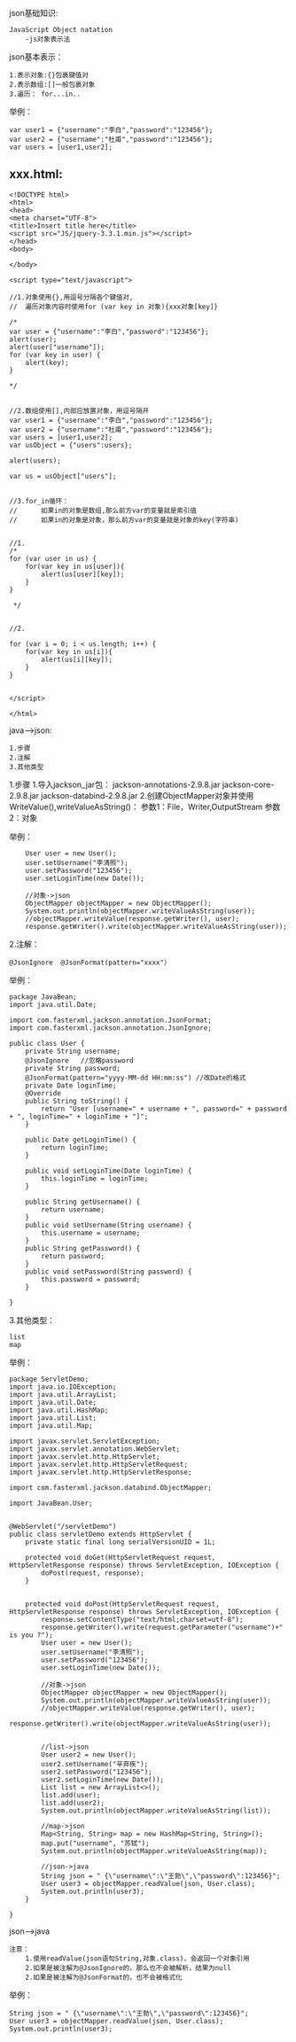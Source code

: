 json基础知识:

    JavaScript Object natation 
        -js对象表示法 

json基本表示：

    1.表示对象:{}包裹键值对
    2.表示数组:[]一般包裹对象
    3.遍历： for...in..

举例：

    var user1 = {"username":"李白","password":"123456"};
    var user2 = {"username":"杜甫","password":"123456"};
    var users = [user1,user2];

xxx.html:
-
    <!DOCTYPE html>
    <html>
    <head>
    <meta charset="UTF-8">
    <title>Insert title here</title>
    <script src="JS/jquery-3.3.1.min.js"></script>
    </head>
    <body>

    </body>
    
    <script type="text/javascript">
    
    //1.对象使用{},用逗号分隔各个键值对,
    //	遍历对象内容时使用for (var key in 对象){xxx对象[key]} 
    
    /* 
    var user = {"username":"李白","password":"123456"};
    alert(user);
    alert(user["username"]);
    for (var key in user) {
    	alert(key);
    }
    
    */
    
    
    //2.数组使用[],内部应放置对象，用逗号隔开
    var user1 = {"username":"李白","password":"123456"};
    var user2 = {"username":"杜甫","password":"123456"};
    var users = [user1,user2];
    var usObject = {"users":users};
    
    alert(users);
    
    var us = usObject["users"];
    
    
    //3.for_in循环：
    //		如果in的对象是数组,那么前方var的变量就是索引值
    //		如果in的对象是对象，那么前方var的变量就是对象的key(字符串)
    
    
    //1.
    /* 
    for (var user in us) {
    	for(var key in us[user]){
    		alert(us[user][key]);
    	}
    } 
    
     */
     
     
    //2. 
    
    for (var i = 0; i < us.length; i++) {
    	for(var key in us[i]){
    		alert(us[i][key]);
    	}
    } 
    	
     
    </script>
    
    </html>


java-->json:
    
    1.步骤
    2.注解
    3.其他类型
    
    
1.步骤
    1.导入jackson_jar包：
        jackson-annotations-2.9.8.jar
        jackson-core-2.9.8.jar
        jackson-databind-2.9.8.jar
    2.创建ObjectMapper对象并使用WriteValue(),writeValueAsString()：
        参数1：File，Writer,OutputStream
        参数2：对象

举例：

        User user = new User();
    	user.setUsername("李清照");
    	user.setPassword("123456");
    	user.setLoginTime(new Date());
    	
    	//对象->json
    	ObjectMapper objectMapper = new ObjectMapper();
    	System.out.println(objectMapper.writeValueAsString(user));
    	//objectMapper.writeValue(response.getWriter(), user);
    	response.getWriter().write(objectMapper.writeValueAsString(user));
    

2.注解：

    @JsonIgnore  @JsonFormat(pattern="xxxx"）

举例：

    package JavaBean;
    import java.util.Date;
    
    import com.fasterxml.jackson.annotation.JsonFormat;
    import com.fasterxml.jackson.annotation.JsonIgnore;
    
    public class User {
    	private String username;
    	@JsonIgnore   //忽略password
    	private String password;
    	@JsonFormat(pattern="yyyy-MM-dd HH:mm:ss") //改Date的格式
    	private Date loginTime;
    	@Override
    	public String toString() {
    		return "User [username=" + username + ", password=" + password + ", loginTime=" + loginTime + "]";
    	}
    	
    	public Date getLoginTime() {
    		return loginTime;
    	}
    
    	public void setLoginTime(Date loginTime) {
    		this.loginTime = loginTime;
    	}
    
    	public String getUsername() {
    		return username;
    	}
    	public void setUsername(String username) {
    		this.username = username;
    	}
    	public String getPassword() {
    		return password;
    	}
    	public void setPassword(String password) {
    		this.password = password;
    	}
    	
    }

3.其他类型：

    list
    map

举例：

    package ServletDemo;
    import java.io.IOException;
    import java.util.ArrayList;
    import java.util.Date;
    import java.util.HashMap;
    import java.util.List;
    import java.util.Map;
    
    import javax.servlet.ServletException;
    import javax.servlet.annotation.WebServlet;
    import javax.servlet.http.HttpServlet;
    import javax.servlet.http.HttpServletRequest;
    import javax.servlet.http.HttpServletResponse;
    
    import com.fasterxml.jackson.databind.ObjectMapper;
    
    import JavaBean.User;
    
    
    @WebServlet("/servletDemo")
    public class servletDemo extends HttpServlet {
    	private static final long serialVersionUID = 1L;
    
    	protected void doGet(HttpServletRequest request, HttpServletResponse response) throws ServletException, IOException {
    		doPost(request, response);
    	}
    
    	
    	protected void doPost(HttpServletRequest request, HttpServletResponse response) throws ServletException, IOException {
    		response.setContentType("text/html;charset=utf-8");
    		response.getWriter().write(request.getParameter("username")+" is you ?");
    		User user = new User();
    		user.setUsername("李清照");
    		user.setPassword("123456");
    		user.setLoginTime(new Date());
    		
    		//对象->json
    		ObjectMapper objectMapper = new ObjectMapper();
    		System.out.println(objectMapper.writeValueAsString(user));
    		//objectMapper.writeValue(response.getWriter(), user);
    		response.getWriter().write(objectMapper.writeValueAsString(user));
    	
    	
    		//list->json
    		User user2 = new User();
    		user2.setUsername("辛弃疾");
    		user2.setPassword("123456");
    		user2.setLoginTime(new Date());
    		List list = new ArrayList<>();
    		list.add(user);
    		list.add(user2);
    		System.out.println(objectMapper.writeValueAsString(list));
    		
    		//map->json
    		Map<String, String> map = new HashMap<String, String>();
    		map.put("username", "苏轼");
    		System.out.println(objectMapper.writeValueAsString(map));
    	
    		//json->java
    		String json = "	{\"username\":\"王勃\",\"password\":123456}";
    		User user3 = objectMapper.readValue(json, User.class);
    		System.out.println(user3);
    	}
    
    }

        
json-->java
    
    注意：
        1.使用readValue(json语句String,对象.class)，会返回一个对象引用
        2.如果是被注解为@JsonIgnore的，那么也不会被解析，结果为null
        2.如果是被注解为@JsonFormat的，也不会被格式化
        
举例：
    
    String json = "	{\"username\":\"王勃\",\"password\":123456}";
    User user3 = objectMapper.readValue(json, User.class);
	System.out.println(user3);
    